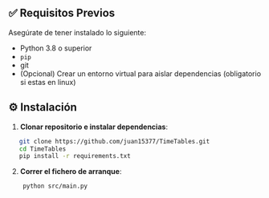 
## ✅ Requisitos Previos

Asegúrate de tener instalado lo siguiente:

- Python 3.8 o superior
- `pip` 
- git
- (Opcional) Crear un entorno virtual para aislar dependencias (obligatorio si estas en linux)

## ⚙️ Instalación

1. **Clonar repositorio e instalar dependencias**:

```bash
   git clone https://github.com/juan15377/TimeTables.git
   cd TimeTables
   pip install -r requirements.txt 
   ````

2. **Correr el fichero de arranque**:

````bash 
    python src/main.py
````
